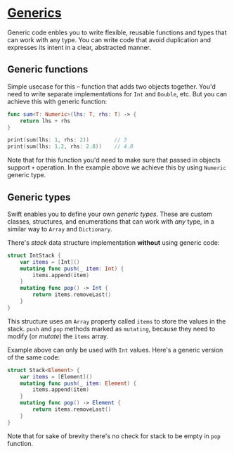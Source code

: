 # [Generics](https://docs.swift.org/swift-book/LanguageGuide/Generics.html)

Generic code enbles you to write flexible, reusable functions and types that can work with any type. You can write code that avoid duplication and expresses its intent in a clear, abstracted manner.

## Generic functions

Simple usecase for this – function that adds two objects together. You'd need to write separate implementations for `Int` and `Double`, etc. But you can achieve this with generic function:

```Swift
func sum<T: Numeric>(lhs: T, rhs: T) -> {
    return lhs + rhs
}

print(sum(lhs: 1, rhs: 2))        // 3
print(sum(lhs: 1.2, rhs: 2.8))    // 4.0
```

Note that for this function you'd need to make sure that passed in objects support `+` operation. In the example above we achieve this by using `Numeric` generic type.

## Generic types

Swift enables you to define your own *generic types*. These are custom classes, structures, and enumerations that can work with *any* type, in a similar way to `Array` and `Dictionary`.

There's *stack* data structure implementation **without** using generic code:

```Swift
struct IntStack {
    var items = [Int]()
    mutating func push(_ item: Int) {
        items.append(item)
    }
    mutating func pop() -> Int {
        return items.removeLast()
    }
}
```

This structure uses an `Array` property called `items` to store the values in the stack. `push` and `pop` methods marked as `mutating`, because they need to modify (or *mutate*) the `items` array.

Example above can only be used with `Int` values. Here's a generic version of the same code:

```Swift
struct Stack<Element> {
    var items = [Element]()
    mutating func push(_ item: Element) {
        items.append(item)
    }
    mutating func pop() -> Element {
        return items.removeLast()
    }
}
```

Note that for sake of brevity there's no check for stack to be empty in `pop` function.
